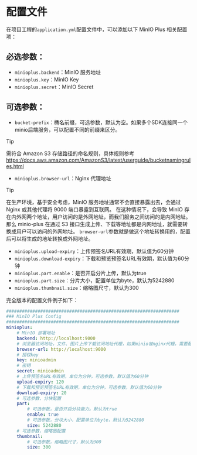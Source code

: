 # 配置文件

在项目工程的`application.yml`配置文件中，可以添加以下 MinIO Plus 相关配置项：

## 必选参数：

* `minioplus.backend`：MinIO 服务地址
* `minioplus.key`：MinIO Key
* `minioplus.secret`：MinIO Secret

## 可选参数：

* `bucket-prefix`：桶名前缀，可选参数，默认为空。如果多个SDK连接同一个minio后端服务，可以配置不同的前缀来区分。
> [!TIP]
> 需符合 Amazon S3 存储路径的命名规则，具体规则参考 https://docs.aws.amazon.com/AmazonS3/latest/userguide/bucketnamingrules.html
* `minioplus.browser-url`：Nginx 代理地址

> [!TIP]
> 在生产环境，基于安全考虑，MinIO 服务地址通常不会直接暴露出去，会通过 Nginx 或其他代理将 9000 端口暴露到互联网。
> 在这种情况下，会导致 MinIO 存在内外网两个地址，用户访问的是外网地址，而我们服务之间访问的是内网地址。
> 那么 minio-plus 在通过 S3 接口生成上传、下载等地址都是内网地址，就需要转换成用户可以访问的外网地址。
> `browser-url`参数就是做这个地址转换用的，配置后可以将生成的地址转换成外网地址。

* `minioplus.upload-expiry`：上传预签名URL有效期，默认值为60分钟
* `minioplus.download-expiry`：下载和预览预签名URL有效期，默认值为60分钟
* `minioplus.part.enable`：是否开启分片上传，默认为true
* `minioplus.part.size`：分片大小，配置单位为byte，默认为5242880
* `minioplus.thumbnail.size`：缩略图尺寸，默认为300

完全版本的配置文件例子如下：

```yaml
##################################################################
### MinIO Plus Config
##################################################################
minioplus:
    # MinIO 部署地址
    backend: http://localhost:9000
    # 浏览器访问地址，文件、图片上传下载访问地址代理，如果minio被nginx代理，需要配置这个参数为代理后的前端访问地址
    browser-url: http://localhost:9000
    # 授权key
    key: minioadmin
    # 密钥
    secret: minioadmin
    # 上传预签名URL有效期，单位为分钟，可选参数，默认值为60分钟
    upload-expiry: 120
    # 下载和预览预签名URL有效期，单位为分钟，可选参数，默认值为60分钟
    download-expiry: 20
    # 可选参数，分块配置
    part:
        # 可选参数，是否开启分块能力。默认为true
        enable: true
        # 可选参数，分块大小，配置单位为byte，默认为5242880
        size: 5242880
    # 可选参数，缩略图配置
    thumbnail:
        # 可选参数，缩略图尺寸，默认为300
        size: 300
```